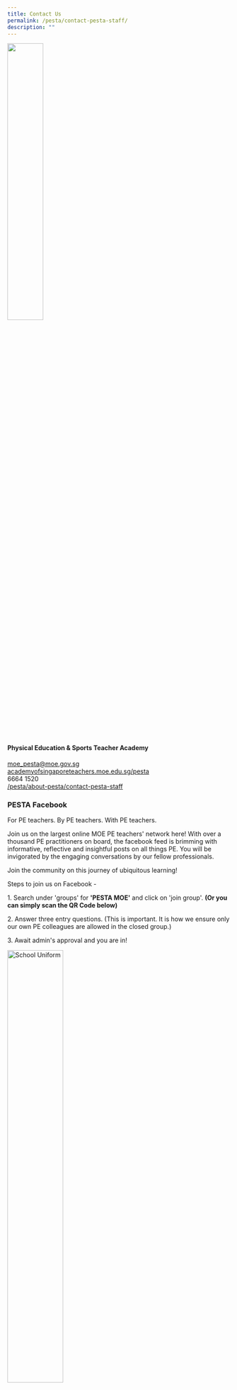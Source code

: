 ```yaml
---
title: Contact Us
permalink: /pesta/contact-pesta-staff/
description: ""
---
```

<img style="width:40%" src="/images/pesta-logo-(clear).jpeg">

#### Physical Education &amp; Sports Teacher Academy

[moe\_pesta@moe.gov.sg](mailto:moe_pesta@moe.gov.sg)<br>
[academyofsingaporeteachers.moe.edu.sg/pesta](https://academyofsingaporeteachers.moe.edu.sg/pesta)<br>
6664 1520<br>
[/pesta/about-pesta/contact-pesta-staff](/pesta/about-pesta/contact-pesta-staff)

### PESTA Facebook

For PE teachers. By PE teachers. With PE teachers.

Join us on the largest online MOE PE teachers' network here! With over a thousand PE practitioners on board, the facebook feed is brimming with informative, reflective and insightful posts on all things PE. You will be invigorated by the engaging conversations by our fellow professionals.  
  
Join the community on this journey of ubiquitous learning!

Steps to join us on Facebook -

1\. Search under 'groups' for&nbsp;**'PESTA MOE'**&nbsp;and click on 'join group'.&nbsp;**(Or you can simply scan the QR Code below)**

2\. Answer three entry questions. (This is important. It is how we ensure only our own PE colleagues are allowed in the closed group.)

3\. Await admin's approval and you are in!  

<style>  
img {  
  display: block;  
  margin-left: auto;  
  margin-right: auto;  
}  
</style>  
<img style="width:50%;" alt="School Uniform" src="/images/image001-(1).png">  
  


We Want to Hear From You!

If you have any feedback/suggestions for PESTA or for the PE fraternity, please feel free to leave your inputs in the online form&nbsp;[here](https://form.gov.sg/62feec402c1e9100131b6720)!

### PESTA Staff

<style type="text/css">
.tg  {border-collapse:collapse;border-spacing:0;}
.tg td{border-color:black;border-style:solid;border-width:1px;font-family:Arial, sans-serif;font-size:14px;
  overflow:hidden;padding:10px 5px;word-break:normal;}
.tg th{border-color:black;border-style:solid;border-width:1px;font-family:Arial, sans-serif;font-size:14px;
  font-weight:normal;overflow:hidden;padding:10px 5px;word-break:normal;}
.tg .tg-lvth{font-size:16px;text-align:center;vertical-align:top}
.tg .tg-0lax{text-align:left;vertical-align:top}
</style>
<br>Master Teacher<table class="tg">
<thead>
  <tr>
    <th class="tg-lvth"><img height="19" width="200" alt="Melanie Ann Martens (Academy Principal)" src="/images/melanie-ann-martens3d4fc422d1ac483cbc2c34c7cd0e4b3c.jpeg"><br><br><h5><a href="/pesta/about-pesta/principals-message">Melanie Ann Martens (Ms)</a></h5><br>Academy Principal<p><a href="mailto:Melanie_Ann_Martens@moe.gov.sg">Melanie_Ann_Martens@moe.gov.sg</a></p>
<p><a href="tel:66641515">66641515</a></p></th>
    <th class="tg-lvth"><img height="17" width="200" alt="Fathul Rahman Kamsani (Deputy Director)" src="/images/fathul-rahman-kamsanie0a1feeb96694546bb8f4362920c68dd.jpeg"><br><br><h5><a href="/pesta/about-pesta/the-pesta-team/fathul-profile-bio-2019">Fathul Rahman Kamsani (Mr)</a></h5><br>Deputy Director<p><a href="mailto:Fathul_Rahman_Kamsani@moe.gov.sg">Fathul_Rahman_Kamsani@moe.gov.sg</a></p>
<p><a href="tel:66641518">66641518</a></p>
</th>
  </tr>
</thead>
<tbody>
  <tr>
    <td class="tg-0lax"><img height="19" width="200" alt="Chan Weng Kit, Mark (Mr)" src="/images/chan%20weng%20kit%20mark.jpeg"><br><br><h5><a href="/pesta/about-pesta/the-pesta-team/mark-chan-profile-bio-2019">Chan Weng Kit, Mark (Mr)</a></h5><br>Deputy Director / Special Projects<p><a href="mailto:Mark_Chan@moe.gov.sg">Mark_Chan@moe.gov.sg</a></p>
<p><a href="tel:66641517">66641517</a></p>
</td>
    <td class="tg-0lax"><img height="17" width="200" alt="Hanif B Abdul Rahman (Mr)" src="/images/hanif.jpeg"><br><br><h5><a href="/pesta/about-pesta/the-pesta-team/hanif-profile-bio-2019">Hanif B Abdul Rahman (Mr)</a></h5><br>Principal Master Teacher<p><a href="mailto:Hanif_Abdul_Rahman@moe.gov.sg">Hanif_Abdul_Rahman@moe.gov.sg</a></p>
<p><a href="tel:66641533">66641533</a></p>
</td>
  </tr>
  <tr>
    <td class="tg-0lax"><img height="17" width="200" alt="Benjamin Tan Su-Jim (Mr)" src="/images/benjamin-tan-su-jime0ed98aa860f493ab19ad4e87f3f1d12.jpeg"><br><br><h5><a href="/pesta/about-pesta/the-pesta-team/benjamin-tan-profile-bio-2019">Benjamin Tan Su-Jim (Mr)</a></h5><br>Master Teacher (Schools)<p><a href="mailto:Benjamin_Sj_Tan@schools.gov.sg">Benjamin_Sj_Tan@schools.gov.sg</a></p>
</td>
    <td class="tg-0lax"><img height="19" width="200" alt="Mabel Yong Chooi Cheng (Ms)" src="/images/mabel-yong-chooi-cheng2f695c60cf8d4cc5b56251c1f8cc1633.jpeg"><br><br><h5><a href="/pesta/about-pesta/the-pesta-team/mabel-yong-profile-bio-2019">Mabel Yong Chooi Cheng (Ms)</a></h5><br>Master Teacher<p><a href="mailto:Mabel_Yong@moe.gov.sg">Mabel_Yong@moe.gov.sg</a></p>
<p><a href="tel:66641512">66641512</a></p>
  </td></tr>
  <tr>
    <td class="tg-0lax"><img height="19" width="200" alt="Tan Seck Heong (Mr)" src="/images/tan-seck-heong-2.jpeg"><br><br><h5><a href="/pesta/about-pesta/the-pesta-team/tan-seck-heong-profile-bio-2019">Tan Seck Heong (Mr)</a></h5><br>Master Teacher<p><a href="mailto:Tan_Seck_Heong@moe.gov.sg">Tan_Seck_Heong@moe.gov.sg</a></p>
<p><a href="tel:66641514">66641514</a></p>
</td>
			<td class="tg-0lax"><img height="17" width="200" alt="Teng Tse Sheng (Mr)" src="/images/teng-tse-sheng.jpeg"><br><br><h5><a href="/pesta/about-pesta/the-pesta-team/teng-tse-sheng-profile-bio-2019">Teng Tse Sheng (Mr)</a></h5><br>Master Teacher<p><a href="mailto:Teng_Tse_Sheng@moe.gov.sg">Teng_Tse_Sheng@moe.gov.sg</a></p>
<p><a href="tel:66641509">66641509</a></p>
</td>
  </tr>
  <tr>
    <td class="tg-0lax"><img height="19" width="200" alt="Joanna Phan Swee Lee (Ms)" src="/images/joanna-phan-swee-lee.jpeg"><br><br><h5><a href="/pesta/about-pesta/the-pesta-team/joanna-phan-profile-bio-2019">Joanna Phan Swee Lee (Ms)</a></h5><br>Master Teacher<p><a href="mailto:Joanna_Phan@moe.gov.sg">Joanna_Phan@moe.gov.sg</a></p>
<p><a href="tel:66641542">66641542</a></p>
</td>
    <td class="tg-0lax"><img height="17" width="200" alt="Karen Low Lai Fong (Ms)" src="/images/question-14---pesta-karen-low.jpeg"><br><br><h5><a href="/pesta/about-pesta/the-pesta-team/karen-tan-profile-bio-2019">Karen Low Lai Fong (Ms)</a></h5><br>Master Teacher (Schools)<p><a href="mailto:Low_Lai_Fong_A@moe.edu.sg">Low_Lai_Fong_A@moe.edu.sg</a></p>
</td>
  </tr>
	<tr>
    <td class="tg-lvth"><img height="19" width="200" alt="Selvei Shunmugam (Ms)" src="/images/selvei-shunmugam-1.jpeg"><br><br><h5><a href="/pesta/about-pesta/the-pesta-team/selvei-profile-bio-2019">Selvei Shunmugam (Ms)</a></h5><br>Senior Academy Officer<p><a href="mailto:Selvei_Shunmugam@moe.gov.sg">Selvei_Shunmugam@moe.gov.sg</a></p>
<p><a href="tel:66641539">66641539</a></p>
</td>
    <td class="tg-lvth"><img height="17" width="200" alt="Mohamad Hairil Johari (Mr)" src="/images/hairil-profile-bio1.jpeg"><br><br><h5><a href="/pesta/about-pesta/the-pesta-team/hairil-johari-profile-bio-2020">Mohamad Hairil Johari (Mr)</a></h5><br>Senior Academy Officer<p><a href="mailto:Mohamad_Hairil_Johari@moe.gov.sg">Mohamad_Hairil_Johari@moe.gov.sg</a></p>
<p><a href="tel:66641535">66641535</a></p>
</td>
  </tr>
	<tr>
    <td class="tg-0lax"><img height="19" width="200" alt="Milhan Binte Mahat (Ms)" src="/images/img-20200701-wa0002.jpeg"><br><br><h5><a href="/pesta/about-pesta/the-pesta-team/milhan-profile-bio-2020">Milhan Binte Mahat (Ms)</a></h5><br>Senior Academy Officer<p><a href="mailto:Milhan_Mahat@moe.gov.sg">Milhan_Mahat@moe.gov.sg</a></p>
</td>
	<td class="tg-0lax"><img height="17" width="200" alt="Aw Kai Yueh (Ms)" src="/images/whatsapp-image-2022-07-14-at-9-31-52-am.jpeg"><br><br><h5><a href="/pesta/about-pesta/the-pesta-team/aw-kai-yueh-bio-2022">Aw Kai Yueh (Ms)</a></h5><br>Senior Academy Officer<p><a href="mailto:Aw_Kai_Yueh@moe.gov.sg">Aw_Kai_Yueh@moe.gov.sg</a></p>
<p><a href="tel:66641532">66641532</a></p>
</td>
  </tr>
  <tr>
    <td class="tg-0lax"><img height="19" width="200" alt="Chen Yuliang (Mr)" src="/images/yuliang.jpeg"><br><br><h5><a href="/pesta/about-pesta/the-pesta-team/chen-yuliang-bio-2020">Chen Yuliang (Mr)</a></h5><br>Academy Officer<p><a href="mailto:Chen_Yuliang@moe.gov.sg">Chen_Yuliang@moe.gov.sg</a></p>
<p><a href="tel:66641543">66641543</a></p>
</td>
	<td class="tg-0lax"><img height="17" width="200" alt="Lim Wei Sheng (Mr)" src="/images/wei-sheng.jpeg"><br><br><h5><a href="/pesta/about-pesta/the-pesta-team/lim-wei-sheng-profile-bio-2021">Lim Wei Sheng (Mr)</a></h5><br>Academy Officer<p><a href="mailto:Lim_Wei_Sheng@moe.gov.sg">Lim_Wei_Sheng@moe.gov.sg</a></p>
<p><a href="tel:66641508">66641508</a></p>
</td>
  </tr>
  <tr>
	<td class="tg-0lax"><img height="17" width="200" alt="Teng Tse Sheng (Mr)" src="/images/whatsapp-image-2022-01-10-at-09-01-59-(1).jpeg"><br><br><h5><a href="/pesta/about-pesta/the-pesta-team/nur-hana-tay-bio-2022">Nur Hana Tay (Mdm)</a></h5><br>Academy Officer<p><a href="mailto:Nur_Hana_Tay@moe.gov.sg">Nur_Hana_Tay@moe.gov.sg</a></p>
<p><a href="tel:66641538">66641538</a></p>
</td>
    <td class="tg-0lax"><img height="19" width="200" alt="Neo Chow Ming Linus (Mr)" src="/images/whatsapp-image-2022-01-10-at-09-01-58.jpeg"><br><br><h5><a href="/pesta/about-pesta/the-pesta-team/neo-chow-ming-linus-bio-2022">Neo Chow Ming Linus (Mr)</a></h5><br>Academy Officer<p><a href="mailto:Linus_Neo@moe.gov.sg">Linus_Neo@moe.gov.sg</a></p>
<p><a href="tel:66641537">66641537</a></p>
</td>
  </tr>
	<tr>
    <td class="tg-lvth"><img height="19" width="200" alt="Selvei Shunmugam (Ms)" src="/images/diana-goh-small.jpeg"><br><br><h5><a href="/pesta/about-pesta/the-pesta-team/diana-goh-profile-bio-2019">Diana Goh (Ms)</a></h5><br>Lead Manager<p><a href="mailto:Diana_Goh@moe.gov.sg">Diana_Goh@moe.gov.sg</a></p>
<p><a href="tel:66641519">66641519</a></p>
</td>
    <td class="tg-lvth"><img height="17" width="200" alt="Mohamad Hairil Johari (Mr)" src="/images/hafiz-pic.jpeg"><br><br><h5><a href="/pesta/about-pesta/the-pesta-team/muhammad-hafiz-maarof-profile-bio-2021">Muhammad Hafiz Ma'arof  (Mr)</a></h5><br>Senior Manager<p><a href="mailto:Muhammad_Hafiz_Maarof@moe.gov.sg">Muhammad_Hafiz_Maarof@moe.gov.sg</a></p>
<p><a href="tel:66641523">66641523</a></p>
</td>
  </tr>
	<tr>
    <td class="tg-0lax"><img height="19" width="200" alt="Milhan Binte Mahat (Ms)" src="/images/merry.jpeg"><br><br><h5><a href="/pesta/about-pesta/the-pesta-team/merry-profile-bio-2019">Merry Hamid (Mdm)</a></h5><br>Senior Administrative Executive<p><a href="mailto:Merry_Hamid@moe.gov.sg">Merry_Hamid@moe.gov.sg</a></p>
<p><a href="tel:66641520">66641520</a></p>
</td>
			<td class="tg-0lax"></td>
  </tr>
</tbody>
</table>

##### Where we are:

Address: Academy of Singapore Teachers (AST). 2 Malan Road, Block&nbsp;P,&nbsp;Singapore 109433&nbsp;  
MRT station: 10 mins walk or about 500 metres from Labrador Park station (on Circle Line)  
Bus services: 51, 57, 61, 93, 97, 97E, 100, 120, 166, 175, 963, 963E  

<u>Buses from nearby MRT stations</u> <br>
Buona Vista MRT and Commonwealth MRT: 100  
Harbourfront MRT: 57, 61, 97, 100, 166  
Holland Village MRT: 61  
Orchard MRT: 175  
Queenstown MRT: 51

<iframe loading="lazy" allowfullscreen="" style="border:0;" height="450" width="600" src="https://www.google.com/maps/embed?pb=!1m14!1m8!1m3!1d31910.62587407959!2d103.802846!3d1.276458!3m2!1i1024!2i768!4f13.1!3m3!1m2!1s0x0%3A0x86c1c80b2bd60a97!2sAcademy%20of%20Singapore%20Teachers!5e0!3m2!1sen!2ssg!4v1667964802424!5m2!1sen!2ssg"></iframe>

<u>Carpark: </u><br>
Drivers are advised to park at the nearby&nbsp;[Gillman Barracks](https://www.sgcarmart.com/news/carpark_index.php?ID=816&amp;LOC=all&amp;TYP=carpark&amp;SRH=)&nbsp;or&nbsp;[Alexandra Retail Centre (ARC)](https://www.sgcarmart.com/news/carpark_index.php?ID=855&amp;LOC=all&amp;TYP=carpark&amp;SRH=Alexandra%20Retail%20Centre)&nbsp;as&nbsp;there are&nbsp;limited parking lots at the Malan Road campus. Please note that relevant carpark charges&nbsp;will apply and are subject to change without prior notice.